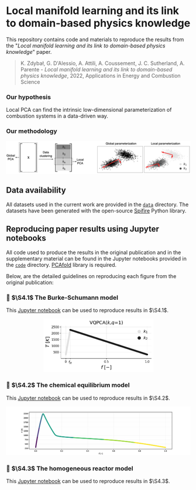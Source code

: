 # Local manifold learning and its link to domain-based physics knowledge

This repository contains code and materials to reproduce the results from the "*Local manifold learning and its link to domain-based physics knowledge*" paper.

> K. Zdybał, G. D'Alessio, A. Attili, A. Coussement, J. C. Sutherland, A. Parente - *Local manifold learning and its link
to domain-based physics knowledge*, 2022, Applications in Energy and Combustion Science

### Our hypothesis

Local PCA can find the intrinsic low-dimensional parameterization of combustion systems in a data-driven way.

### Our methodology

<p align="center">
  <img src="https://github.com/kamilazdybal/local-manifold-learning/raw/main/figures/global-local-PCA.png" width="900">
</p>

## Data availability

All datasets used in the current work are provided in the [`data`](data/) directory. The datasets have been generated with the open-source [Spifire](https://spitfire.readthedocs.io/en/latest/) Python library.

## Reproducing paper results using Jupyter notebooks

All code used to produce the results in the original publication and in the supplementary material can be found in the Jupyter notebooks provided in the [`code`](code/) directory. [PCAfold](https://pcafold.readthedocs.io/en/latest/index.html) library is required.

Below, are the detailed guidelines on reproducing each figure from the original publication:

### 📄 $\S4.1$ The Burke-Schumann model

This [Jupyter notebook](code/paper-simple-systems-Burke-Schumann.ipynb) can be used to reproduce results in $\S4.1$.

<p align="center">
  <img src="https://github.com/kamilazdybal/local-manifold-learning/raw/main/figures/BS-VQPCA.png" width="300">
</p>

### 📄 $\S4.2$ The chemical equilibrium model

This [Jupyter notebook](code/paper-simple-systems-Chemical-Equilibrium.ipynb) can be used to reproduce results in $\S4.2$.

<p align="center">
  <img src="https://github.com/kamilazdybal/local-manifold-learning/raw/main/figures/EQ-Auto-k8-q1-f-bins-initialization-VQPCA.gif" width="800">
</p>

### 📄 $\S4.3$ The homogeneous reactor model

This [Jupyter notebook](code/paper-simple-systems-Homogeneous-Reactor.ipynb) can be used to reproduce results in $\S4.3$.
